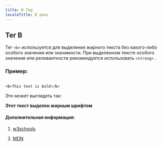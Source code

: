 ```yaml
---
title: B Tag
localeTitle: B день
---
```

## Тег B

Тег `<b>` используется для выделения жирного текста без какого-либо особого значения или значимости. При выделенном тексте особого значения или релевантности рекомендуется использовать `<strong>` .

### Пример:

```html

<b>This text is bold</b> 
```

Это может выглядеть так:

**Этот текст выделен жирным шрифтом**

#### Дополнительная информация:

1.  [w3schools](https://www.w3schools.com/tags/tag_b.asp "<b> Тег: w3schools")  
    
2.  [MDN](https://developer.mozilla.org/en-US/docs/Web/HTML/Element/b)